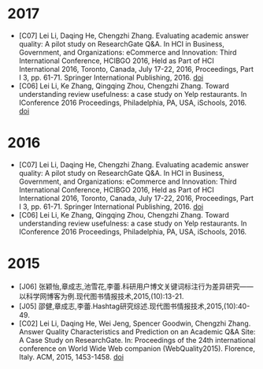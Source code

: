 

# 2017
- [C07] Lei Li, Daqing He, Chengzhi Zhang. Evaluating academic answer quality: A pilot study on ResearchGate Q&A. In HCI in Business, Government, and Organizations: eCommerce and Innovation: Third International Conference, HCIBGO 2016, Held as Part of HCI International 2016, Toronto, Canada, July 17-22, 2016, Proceedings, Part I 3, pp. 61-71. Springer International Publishing, 2016. [doi](https://doi.org/10.1007/978-3-319-39396-4_6)
- [C06] Lei Li, Ke Zhang, Qingqing Zhou, Chengzhi Zhang. Toward understanding review usefulness: a case study on Yelp restaurants. In IConference 2016 Proceedings, Philadelphia, PA, USA, iSchools, 2016. [doi](https://doi.org/10.9776/16536)

# 2016
- [C07] Lei Li, Daqing He, Chengzhi Zhang. Evaluating academic answer quality: A pilot study on ResearchGate Q&A. In HCI in Business, Government, and Organizations: eCommerce and Innovation: Third International Conference, HCIBGO 2016, Held as Part of HCI International 2016, Toronto, Canada, July 17-22, 2016, Proceedings, Part I 3, pp. 61-71. Springer International Publishing, 2016. [doi](https://doi.org/10.1007/978-3-319-39396-4_6)
- [C06] Lei Li, Ke Zhang, Qingqing Zhou, Chengzhi Zhang. Toward understanding review usefulness: a case study on Yelp restaurants. In IConference 2016 Proceedings, Philadelphia, PA, USA, iSchools, 2016.

# 2015
- [J06] 张颖怡,章成志,池雪花,李蕾.科研用户博文关键词标注行为差异研究——以科学网博客为例.现代图书情报技术,2015,(10):13-21.
- [J05] 邵健,章成志,李蕾.Hashtag研究综述.现代图书情报技术,2015,(10):40-49.
- [C02] Lei Li, Daqing He, Wei Jeng, Spencer Goodwin, Chengzhi Zhang. Answer Quality Characteristics and Prediction on an Academic Q&A Site: A Case Study on ResearchGate. In: Proceedings of the 24th international conference on World Wide Web companion (WebQuality2015). Florence, Italy. ACM, 2015, 1453-1458. [doi](https://doi.org/10.1145/2740908.2742129)
